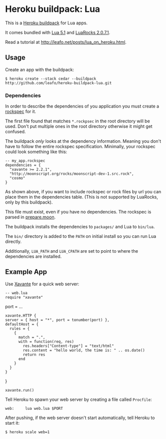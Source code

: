 # Heroku buildpack: Lua

This is a [Heroku buildpack](http://devcenter.heroku.com/articles/buildpack)
for Lua apps.

It comes bundled with [Lua 5.1][1] and [LuaRocks 2.0.7.1][2].

Read a tutorial at <http://leafo.net/posts/lua_on_heroku.html>.

## Usage

Create an app with the buildpack:

    $ heroku create --stack cedar --buildpack http://github.com/leafo/heroku-buildpack-lua.git

### Dependencies

In order to describe the dependencies of you application you must create a
[rockspec][4] for it.

The first file found that matches `*.rockpsec` in the root directory will be
used. Don't put multiple ones in the root directory otherwise it might get
confused.

The buildpack *only* looks at the dependency information. Meaning you don't
have to follow the entire rockspec specification. Minimally, your rockspec
could look something like this:

    -- my_app.rockspec
    dependencies = {
      "xavante >= 2.2.1",
      "http://moonscript.org/rocks/moonscript-dev-1.src.rock",
      "cosmo"
    }

As shown above, if you want to include rockspec or rock files by url you can
place them in the dependencies table. (This is not supported by LuaRocks, only
by this buildpack).

This file must exist, even if you have no dependencies. The rockspec is parsed
in [prepare.moon][3].

The buildpack installs the dependencies to `packages/` and Lua to `bin/lua`.

The `bin/` directory is added to the `PATH` on initial install so you can run
Lua directly.

Additionally, `LUA_PATH` and `LUA_CPATH` are set to point to where the
dependencies are installed.


## Example App

Use [Xavante][5] for a quick web server:

	-- web.lua
	require "xavante"

  port = ...

	xavante.HTTP {
    server = { host = "*", port = tonumber(port) },
    defaultHost = {
      rules = {
        {
          match = ".",
          with = function(req, res)
            res.headers["Content-type"] = "text/html"
            res.content = "hello world, the time is: " .. os.date()
            return res
          end
        }
      }
    }
  }

	xavante.run()

Tell Heroku to spawn your web server by creating a file called `Procfile`:

    web:     lua web.lua $PORT

After pushing, if the web server doesn't start automatically, tell Heroku to
start it:

    $ heroku scale web=1

 [1]: http://www.lua.org
 [2]: http://luarocks.org/
 [3]: https://github.com/leafo/heroku-buildpack-lua/blob/master/opt/prepare.moon
 [4]: http://luarocks.org/en/Rockspec_format
 [5]: http://keplerproject.github.com/xavante/

